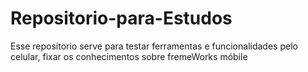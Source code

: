 # Repositorio-para-Estudos
Esse repositorio serve para testar ferramentas e funcionalidades pelo celular, fixar os conhecimentos sobre fremeWorks móbile
